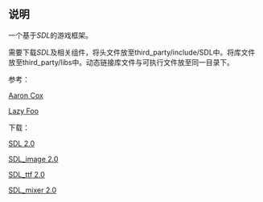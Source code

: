 ## 说明

一个基于$SDL$的游戏框架。

需要下载$SDL$及相关组件，将头文件放至third_party/include/SDL中。将库文件放至third_party/libs中。动态链接库文件与可执行文件放至同一目录下。

参考：

[Aaron Cox](http://www.aaroncox.net/tutorials/index.html)

[Lazy Foo](http://lazyfoo.net/tutorials/SDL/index.php)



下载：

[SDL 2.0](http://www.libsdl.org/download-2.0.php)

[SDL_image 2.0](http://www.libsdl.org/projects/SDL_image/)

[SDL_ttf 2.0](http://www.libsdl.org/projects/SDL_ttf/)

[SDL_mixer 2.0](http://www.libsdl.org/projects/SDL_mixer/)